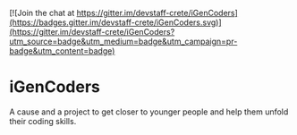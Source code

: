 [![Join the chat at https://gitter.im/devstaff-crete/iGenCoders](https://badges.gitter.im/devstaff-crete/iGenCoders.svg)](https://gitter.im/devstaff-crete/iGenCoders?utm_source=badge&utm_medium=badge&utm_campaign=pr-badge&utm_content=badge)

# iGenCoders

A cause and a project to get closer to younger people and help them unfold their coding skills.
